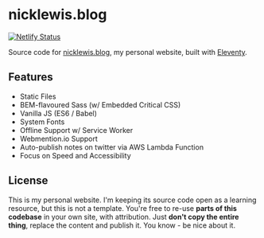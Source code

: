 # nicklewis.blog

[![Netlify Status](https://api.netlify.com/api/v1/badges/57999461-2350-4da3-8788-ca4e0e6dcb30/deploy-status)](https://app.netlify.com/sites/mxb/deploys)

Source code for [nicklewis.blog](https://nicklewis.blog), my personal website, built with [Eleventy](https://www.11ty.io).

## Features

* Static Files
* BEM-flavoured Sass (w/ Embedded Critical CSS)
* Vanilla JS (ES6 / Babel)
* System Fonts
* Offline Support w/ Service Worker
* Webmention.io Support
* Auto-publish notes on twitter via AWS Lambda Function
* Focus on Speed and Accessibility

## License

This is my personal website. I'm keeping its source code open as a learning resource, but this is not a template. You're free to re-use __parts of this codebase__ in your own site, with attribution. Just __don't copy the entire thing__, replace the content and publish it. You know - be nice about it.